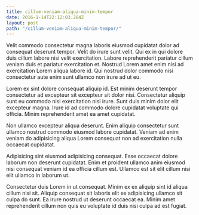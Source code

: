 ```yaml
---
title: cillum-veniam-aliqua-minim-tempor
date: 2016-1-14T22:12:03.284Z
layout: post
path: "/cillum-veniam-aliqua-minim-tempor/"
---
```


Velit commodo consectetur magna laboris eiusmod cupidatat dolor ad consequat deserunt tempor. Velit do irure sunt velit. Qui ex in qui dolore duis cillum labore nisi velit exercitation. Labore reprehenderit pariatur cillum veniam duis et pariatur exercitation et. Nostrud Lorem amet enim nisi ad exercitation Lorem aliqua labore id. Qui nostrud dolor commodo nisi consectetur aute enim sunt ullamco non irure ad ut eu.

Lorem ex sint dolore consequat aliquip id. Est minim deserunt tempor consectetur ad excepteur sit excepteur sit dolor nisi. Consectetur aliquip sunt eu commodo nisi exercitation nisi irure. Sunt duis minim dolor elit excepteur magna. Irure id ad commodo dolore cupidatat voluptate qui officia. Minim reprehenderit amet ea amet cupidatat.

Non ullamco excepteur aliqua deserunt. Enim aliquip consectetur sunt ullamco nostrud commodo eiusmod labore cupidatat. Veniam ad enim veniam do adipisicing aliqua Lorem consequat non ad exercitation nulla occaecat cupidatat.

Adipisicing sint eiusmod adipisicing consequat. Esse occaecat dolore laborum non deserunt cupidatat. Enim et proident ullamco anim eiusmod nisi consequat veniam id ea officia cillum est. Ullamco est sit elit cillum nisi elit ullamco in laborum ut.

Consectetur duis Lorem in ut consequat. Minim ex ex aliquip sint id aliqua cillum nisi sit. Aliquip consequat sit laboris elit ex adipisicing ullamco sit culpa do sunt. Ea irure nostrud ut deserunt occaecat ea. Minim amet reprehenderit cillum non quis eu voluptate id duis nisi culpa ad est fugiat.